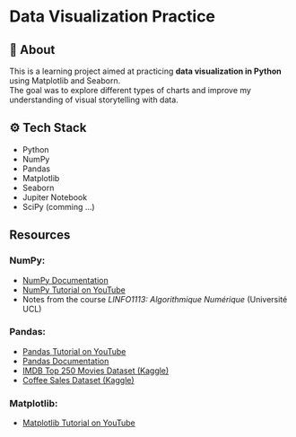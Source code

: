 # Data Visualization Practice 

## 📌 About
This is a learning project aimed at practicing **data visualization in Python** using Matplotlib and Seaborn.  
The goal was to explore different types of charts and improve my understanding of visual storytelling with data.  

## ⚙️ Tech Stack
- Python                
- NumPy                        
- Pandas      
- Matplotlib  
- Seaborn               
- Jupiter Notebook
- SciPy (comming ...)

## Resources
### NumPy:
- [NumPy Documentation](https://numpy.org/doc/)
- [NumPy Tutorial on YouTube](https://www.youtube.com/watch?v=QUT1VHiLmmI)
- Notes from the course *LINFO1113: Algorithmique Numérique* (Université UCL)

### Pandas:
- [Pandas Tutorial on YouTube](https://www.youtube.com/watch?v=2uvysYbKdjM&t=12s)
- [Pandas Documentation](https://pandas.pydata.org/docs/)
- [IMDB Top 250 Movies Dataset (Kaggle)](https://www.kaggle.com/datasets/rajugc/imdb-top-250-movies-dataset?resource=download)
- [Coffee Sales Dataset (Kaggle)](https://www.kaggle.com/datasets/navjotkaushal/coffee-sales-dataset)


### Matplotlib:
- [Matplotlib Tutorial on YouTube](https://www.youtube.com/watch?v=3Xc3CA655Y4)
